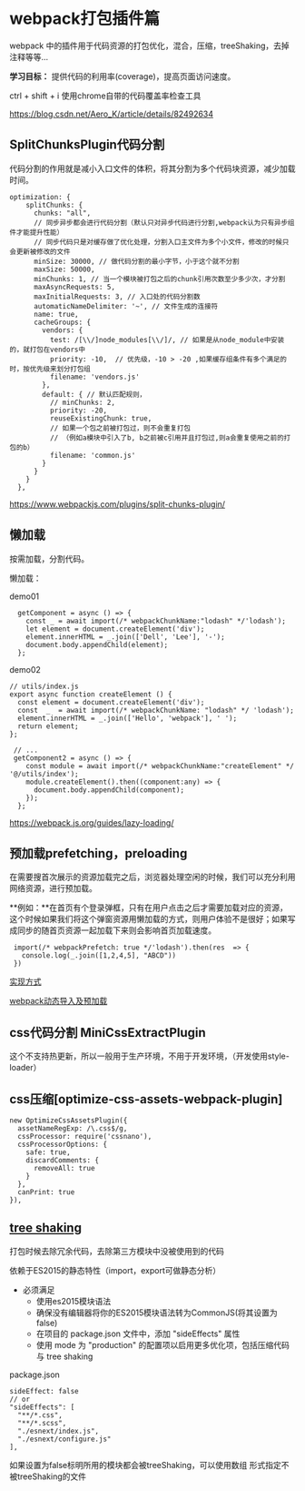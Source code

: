 # webpack打包插件篇

webpack 中的插件用于代码资源的打包优化，混合，压缩，treeShaking，去掉注释等等...

**学习目标：** 提供代码的利用率(coverage)，提高页面访问速度。

ctrl + shift + i 使用chrome自带的代码覆盖率检查工具

<https://blog.csdn.net/Aero_K/article/details/82492634>

## SplitChunksPlugin代码分割

代码分割的作用就是减小入口文件的体积，将其分割为多个代码块资源，减少加载时间。

```
optimization: {
    splitChunks: {
      chunks: "all", 
      // 同步异步都会进行代码分割（默认只对异步代码进行分割,webpack认为只有异步组件才能提升性能）
      // 同步代码只是对缓存做了优化处理，分割入口主文件为多个小文件，修改的时候只会更新被修改的文件
      minSize: 30000, // 做代码分割的最小字节，小于这个就不分割
      maxSize: 50000,  
      minChunks: 1, // 当一个模块被打包之后的chunk引用次数至少多少次，才分割
      maxAsyncRequests: 5, 
      maxInitialRequests: 3, // 入口处的代码分割数
      automaticNameDelimiter: '~', // 文件生成的连接符
      name: true,
      cacheGroups: {
        vendors: {
          test: /[\\/]node_modules[\\/]/, // 如果是从node_module中安装的，就打包在vendors中
          priority: -10,  // 优先级，-10 > -20 ,如果缓存组条件有多个满足的时，按优先级来划分打包组
          filename: 'vendors.js'
        },
        default: { // 默认匹配规则，
          // minChunks: 2,
          priority: -20,
          reuseExistingChunk: true,  
          // 如果一个包之前被打包过，则不会重复打包 
          // （例如a模块中引入了b, b之前被c引用并且打包过,则a会重复使用之前的打包的b）
          filename: 'common.js'
        } 
      }
    }
  },
```

<https://www.webpackjs.com/plugins/split-chunks-plugin/>

## 懒加载 

按需加载，分割代码。

懒加载： 

demo01

```
  getComponent = async () => {
    const _ = await import(/* webpackChunkName:"lodash" */'lodash');
    let element = document.createElement('div');
    element.innerHTML = _.join(['Dell', 'Lee'], '-');
    document.body.appendChild(element);
  };
```

demo02

```
// utils/index.js
export async function createElement () {
  const element = document.createElement('div');
  const  _  = await import(/* webpackChunkName: "lodash" */ 'lodash');
  element.innerHTML = _.join(['Hello', 'webpack'], ' ');
  return element;
};
```

```
 // ...
 getComponent2 = async () => {
    const module = await import(/* webpackChunkName:"createElement" */ '@/utils/index');
    module.createElement().then((component:any) => {
      document.body.appendChild(component);
    });
  };
```

<https://webpack.js.org/guides/lazy-loading/>

## 预加载prefetching，preloading

在需要搜首次展示的资源加载完之后，浏览器处理空闲的时候，我们可以充分利用网络资源，进行预加载。

**例如：**在首页有个登录弹框，只有在用户点击之后才需要加载对应的资源，这个时候如果我们将这个弹窗资源用懒加载的方式，则用户体验不是很好；如果写成同步的随首页资源一起加载下来则会影响首页加载速度。

```
 import(/* webpackPrefetch: true */'lodash').then(res  => {
   console.log(_.join([1,2,4,5], "ABCD"))
 })
```
[实现方式](https://webpack.js.org/guides/code-splitting/#prefetchingpreloading-modules)

[webpack动态导入及预加载](https://evalgithub.github.io/webpack/%E5%8A%A8%E6%80%81%E5%AF%BC%E5%85%A5%E4%BB%A5%E5%8F%8A%E9%A2%84%E5%8A%A0%E8%BD%BD.html#import%E5%8A%A8%E6%80%81%E5%AF%BC%E5%85%A5%EF%BC%88%E4%BB%A3%E7%A0%81%E5%88%86%E5%89%B2%EF%BC%89)

## css代码分割 MiniCssExtractPlugin

这个不支持热更新，所以一般用于生产环境，不用于开发环境，（开发使用style-loader）

## css压缩[optimize-css-assets-webpack-plugin]

```
new OptimizeCssAssetsPlugin({
  assetNameRegExp: /\.css$/g,
  cssProcessor: require('cssnano'),
  cssProcessorOptions: {
    safe: true,
    discardComments: {
      removeAll: true
    }
  },
  canPrint: true
}),
```

## [tree shaking](https://webpack.docschina.org/guides/tree-shaking/)

打包时候去除冗余代码，去除第三方模块中没被使用到的代码

依赖于ES2015的静态特性（import，export可做静态分析）

- 必须满足
  - 使用es2015模块语法
  - 确保没有编辑器将你的ES2015模块语法转为CommonJS(将其设置为false)
  - 在项目的 package.json 文件中，添加 "sideEffects" 属性
  - 使用 mode 为 "production" 的配置项以启用更多优化项，包括压缩代码与 tree shaking

package.json
```
sideEffect: false 
// or
"sideEffects": [
  "**/*.css",
  "**/*.scss",
  "./esnext/index.js",
  "./esnext/configure.js"
],
```
如果设置为false标明所用的模块都会被treeShaking，可以使用数组
形式指定不被treeShaking的文件